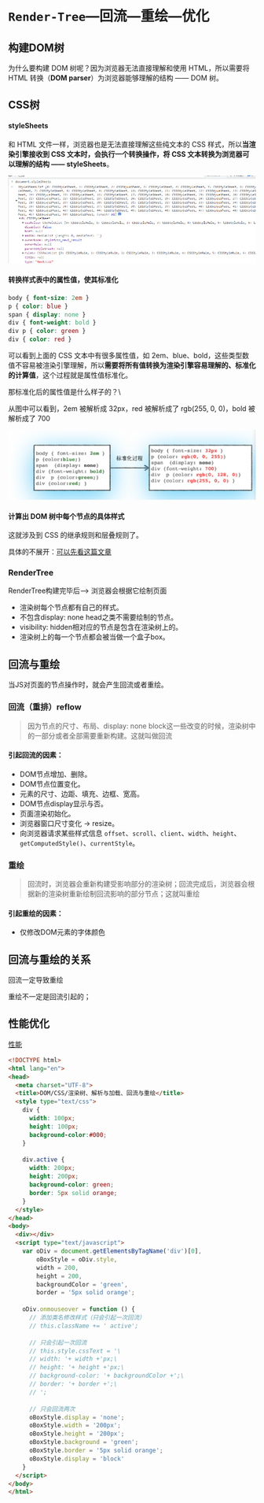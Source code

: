 # `Render-Tree`—回流—重绘—优化

## 构建DOM树

为什么要构建 DOM 树呢？因为浏览器无法直接理解和使用 HTML，所以需要将 HTML 转换（**DOM parser**）为浏览器能够理解的结构 —— DOM 树。



## CSS树

#### styleSheets

和 HTML 文件一样，浏览器也是无法直接理解这些纯文本的 CSS 样式，所以**当渲染引擎接收到 CSS 文本时，会执行一个转换操作，将 CSS 文本转换为浏览器可以理解的结构 —— styleSheets**。

![](images/styleSheets.jpg)



#### 转换样式表中的属性值，使其标准化

```css
body { font-size: 2em }
p { color: blue }
span { display: none }
div { font-weight: bold }
div p { color: green }
div { color: red }
```

可以看到上面的 CSS 文本中有很多属性值，如 2em、blue、bold，这些类型数值不容易被渲染引擎理解，所以**需要将所有值转换为渲染引擎容易理解的、标准化的计算值**，这个过程就是属性值标准化。



那标准化后的属性值是什么样子的？\

从图中可以看到，2em 被解析成 32px，red 被解析成了 rgb(255, 0, 0)，bold 被解析成了 700

![](images/标准化的属性值.jpg)



#### 计算出 DOM 树中每个节点的具体样式

这就涉及到 CSS 的继承规则和层叠规则了。

具体的不展开：[可以先看这篇文章](https://www.cnblogs.com/bala/p/12112431.html)



### RenderTree

RenderTree构建完毕后--> 浏览器会根据它绘制页面

- 渲染树每个节点都有自己的样式。
- 不包含display: none  head之类不需要绘制的节点。
- visibility: hidden相对应的节点是包含在渲染树上的。
- 渲染树上的每一个节点都会被当做一个盒子box。



## 回流与重绘

当JS对页面的节点操作时，就会产生回流或者重绘。

### 回流（重排）reflow

> 因为节点的尺寸、布局、display: none block这一些改变的时候，渲染树中的一部分或者全部需要重新构建。这就叫做回流

#### 引起回流的因素：

- DOM节点增加、删除。
- DOM节点位置变化。
- 元素的尺寸、边距、填充、边框、宽高。
- DOM节点display显示与否。
- 页面渲染初始化。
- 浏览器窗口尺寸变化 -> resize。
- 向浏览器请求某些样式信息 `offset`、`scroll`、`client`、`width`、`height`、`getComputedStyle()`、`currentStyle`。



### 重绘

> 回流时，浏览器会重新构建受影响部分的渲染树；回流完成后，浏览器会根据新的渲染树重新绘制回流影响的部分节点；这就叫重绘

#### 引起重绘的因素：

- 仅修改DOM元素的字体颜色





## 回流与重绘的关系

回流一定导致重绘

重绘不一定是回流引起的；



## 性能优化

[性能](https://www.cnblogs.com/hyddd/archive/2013/02/07/2908960.html)

```html
<!DOCTYPE html>
<html lang="en">
<head>
  <meta charset="UTF-8">
  <title>DOM/CSS/渲染树、解析与加载、回流与重绘</title>
  <style type="text/css">
    div {
      width: 100px;
      height: 100px;
      background-color:#000;
    }

    div.active {
      width: 200px;
      height: 200px;
      background-color: green;
      border: 5px solid orange;
    }
  </style>
</head>
<body>
  <div></div>
  <script type="text/javascript">
    var oDiv = document.getElementsByTagName('div')[0],
        oBoxStyle = oDiv.style,
        width = 200,
        height = 200,
        backgroundColor = 'green',
        border = '5px solid orange';

    oDiv.onmouseover = function () {
      // 添加类名修改样式（只会引起一次回流）
      // this.className += ' active';

      // 只会引起一次回流
      // this.style.cssText = '\
      // width: '+ width +'px;\
      // height: '+ height +'px;\
      // background-color: '+ backgroundColor +';\
      // border: '+ border +';\
      // ';

      // 只会回流两次
      oBoxStyle.display = 'none';
      oBoxStyle.width = '200px';
      oBoxStyle.height = '200px';
      oBoxStyle.background = 'green';
      oBoxStyle.border = '5px solid orange';
      oBoxStyle.display = 'block'
    }
  </script>
</body>
</html>
```

